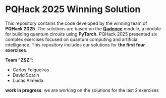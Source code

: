 # PQHack 2025 Winning Solution

This repository contains the code developed by the winning team of **PQHack 2025**. The solutions are based on the **[Qadence](https://github.com/pasqal-io/qadence)** module, a module for building quantum circuits using **PyTorch**.
PQHack 2025 presented six complex exercises focused on quantum computing and artificial intelligence. This repository includes our solutions for **the first four exercises**.  

**Team "ZSZ"**:
- Carlos Felgueiras
- David Scarin
- Lucas Almeida

**work in progress**: we are working on the solutions for the last 2 exercises

